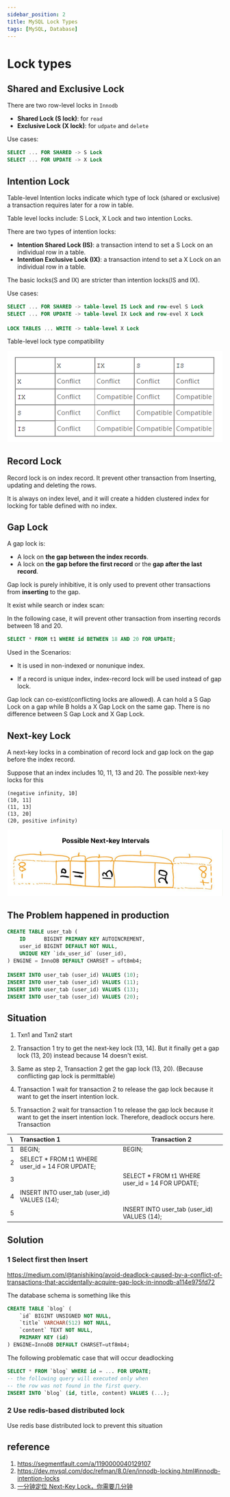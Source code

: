 ```yaml
---
sidebar_position: 2
title: MySQL Lock Types
tags: [MySQL, Database]
---
```


# Lock types

## Shared and Exclusive Lock

There are two row-level locks in `Innodb`

-   **Shared Lock (S lock)**:  for `read`
-   **Exclusive Lock (X lock)**: for  `udpate` and `delete`

Use cases:

```sql
SELECT ... FOR SHARED -> S Lock
SELECT ... FOR UPDATE -> X Lock
```

## Intention Lock

Table-level Intention locks indicate which type of  lock (shared or exclusive) a transaction requires later for a row in table.

Table level locks include: S Lock, X Lock and two intention Locks.

There are two types of intention locks:

-   **Intention Shared Lock (IS)**: a transaction intend to set a S Lock on an individual row in a table.
-   **Intention Exclusive Lock (IX)**: a transaction intend to set a X Lock on an individual row in a table.

The basic locks(S and IX) are stricter than intention locks(IS and IX).

Use cases:

```sql
SELECT ... FOR SHARED -> table-level IS Lock and row-evel S Lock
SELECT ... FOR UPDATE -> table-level IX Lock and row-evel X Lock

LOCK TABLES ... WRITE -> table-level X Lock
```

Table-level lock type compatibility 

![image-20221009173624484](./Lock.assets/image-20221009173624484.png)

## Record Lock

Record lock is on index record. It prevent other transaction from Inserting, updating and deleting the rows.

It is always on index level, and it will create a hidden clustered index for locking for table defined with no index.

## Gap Lock

A gap lock is:

-   A lock on **the gap between the index records**. 
-   A lock on **the gap before the first record** or the **gap after the last record**.

Gap lock is purely inhibitive, it is only used to prevent other transactions from **inserting** to the gap. 

It exist while search or index scan:

In the following case, it will prevent other transaction from inserting records between 18 and 20.

```sql
SELECT * FROM t1 WHERE id BETWEEN 18 AND 20 FOR UPDATE;
```

Used in the Scenarios:

-   It is used in non-indexed or nonunique index. 

-   If a record is unique index, index-record lock will be used instead of gap lock.

Gap lock can co-exist(conflicting locks are allowed). A can hold a S Gap Lock on a gap while B holds a X Gap Lock on the same gap. There is no difference between S Gap Lock and X Gap Lock.

## Next-key Lock

A next-key locks in a combination of record lock and gap lock on the gap before the index record.

Suppose that an index includes 10, 11, 13 and 20. The possible next-key locks for this 

```
(negative infinity, 10]
(10, 11]
(11, 13]
(13, 20]
(20, positive infinity)
```

![image-20240527155332990](./lock.assets/image-20240527155332990.png)

## The Problem happened in production

```sql
CREATE TABLE user_tab (
    ID		BIGINT PRIMARY KEY AUTOINCREMENT,
	user_id BIGINT DEFAULT NOT NULL,
    UNIQUE KEY `idx_user_id` (user_id),
) ENGINE = InnoDB DEFAULT CHARSET = uft8mb4;

INSERT INTO user_tab (user_id) VALUES (10);
INSERT INTO user_tab (user_id) VALUES (11);
INSERT INTO user_tab (user_id) VALUES (13);
INSERT INTO user_tab (user_id) VALUES (20);
```

## Situation

1. Txn1 and Txn2 start
2. Transaction 1 try to get the next-key lock (13, 14]. But it finally get a gap lock (13, 20) instead because 14 doesn't exist.

2. Same as step 2, Transaction 2 get the gap lock (13, 20). (Because conflicting gap lock is permittable)

3. Transaction 1 wait for transaction 2 to release the gap lock because it want to get the insert intention lock.

4. Transaction 2 wait for transaction 1 to release the gap lock because it want to get the insert intention lock. Therefore, deadlock occurs here. Transaction 

| \    | Transaction 1                                   | Transaction 2                                   |
| :--- | :---------------------------------------------- | ----------------------------------------------- |
| 1    | BEGIN;                                          | BEGIN;                                          |
| 2    | SELECT * FROM t1 WHERE user_id = 14 FOR UPDATE; |                                                 |
| 3    |                                                 | SELECT * FROM t1 WHERE user_id = 14 FOR UPDATE; |
| 4    | INSERT INTO user_tab (user_id) VALUES (14);     |                                                 |
| 5    |                                                 | INSERT INTO user_tab (user_id) VALUES (14);     |

## Solution

### 1 Select first then Insert

https://medium.com/@tanishiking/avoid-deadlock-caused-by-a-conflict-of-transactions-that-accidentally-acquire-gap-lock-in-innodb-a114e975fd72

The database schema is something like this

```sql
CREATE TABLE `blog` (
    `id` BIGINT UNSIGNED NOT NULL,
    `title` VARCHAR(512) NOT NULL,
    `content` TEXT NOT NULL,
    PRIMARY KEY (id)
) ENGINE=InnoDB DEFAULT CHARSET=utf8mb4;
```

The following problematic case that will occur deadlocking

```sql
SELECT * FROM `blog` WHERE id = ... FOR UPDATE;
-- the following query will executed only when
-- the row was not found in the first query.
INSERT INTO `blog` (id, title, content) VALUES (...);
```

### 2 Use redis-based distributed lock

Use redis base distributed lock to prevent this situation

## reference

1. https://segmentfault.com/a/1190000040129107
2. https://dev.mysql.com/doc/refman/8.0/en/innodb-locking.html#innodb-intention-locks
3. [一分钟定位 Next-Key Lock，你需要几分钟](https://www.cnblogs.com/wangiqngpei557/p/12236155.html) 